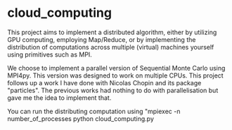 # cloud_computing
This project aims to implement a distributed algorithm, either by utilizing GPU computing, employing Map/Reduce, or by implementing the distribution of computations across multiple (virtual) machines yourself using primitives such as MPI.

We choose to implement a parallel version of Sequential Monte Carlo using MPI4py. This version was designed to work on multiple CPUs. This project follows up a work I have done with Nicolas Chopin and its package "particles". The previous works had nothing to do with parallelisation but gave me the idea to implement that.

You can run the distributing computation using "mpiexec -n number_of_processes python cloud_computing.py

